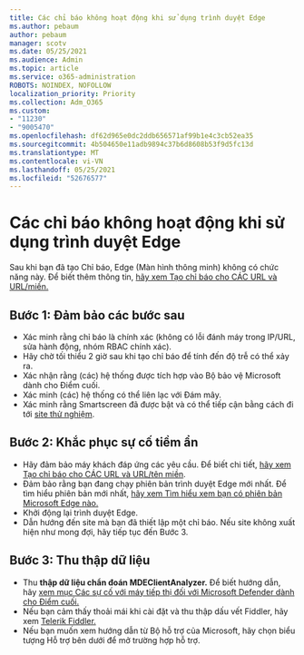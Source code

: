 ```yaml
---
title: Các chỉ báo không hoạt động khi sử dụng trình duyệt Edge
ms.author: pebaum
author: pebaum
manager: scotv
ms.date: 05/25/2021
ms.audience: Admin
ms.topic: article
ms.service: o365-administration
ROBOTS: NOINDEX, NOFOLLOW
localization_priority: Priority
ms.collection: Adm_O365
ms.custom:
- "11230"
- "9005470"
ms.openlocfilehash: df62d965e0dc2ddb656571af99b1e4c3cb52ea35
ms.sourcegitcommit: 4b504650e11adb9894c37b6d8608b53f9d5fc13d
ms.translationtype: MT
ms.contentlocale: vi-VN
ms.lasthandoff: 05/25/2021
ms.locfileid: "52676577"
---
```

# <a name="indicators-dont-work-using-edge-browser"></a>Các chỉ báo không hoạt động khi sử dụng trình duyệt Edge

Sau khi bạn đã tạo Chỉ báo, Edge (Màn hình thông minh) không có chức năng này. Để biết thêm thông tin, [hãy xem Tạo chỉ báo cho CÁC URL và URL/miền.](/microsoft-365/security/defender-endpoint/indicator-ip-domain)

## <a name="step-1-ensure-the-following"></a>Bước 1: Đảm bảo các bước sau

- Xác minh rằng chỉ báo là chính xác (không có lỗi đánh máy trong IP/URL, sửa hành động, nhóm RBAC chính xác).
- Hãy chờ tối thiểu 2 giờ sau khi tạo chỉ báo để tính đến độ trễ có thể xảy ra.
- Xác nhận rằng (các) hệ thống được tích hợp vào Bộ bảo vệ Microsoft dành cho Điểm cuối.
- Xác minh (các) hệ thống có thể liên lạc với Đám mây.
- Xác minh rằng Smartscreen đã được bật và có thể tiếp cận bằng cách đi tới [site thử nghiệm](https://demo.smartscreen.msft.net).

## <a name="step-2-troubleshoot-the-potential-issue"></a>Bước 2: Khắc phục sự cố tiềm ẩn

- Hãy đảm bảo máy khách đáp ứng các yêu cầu. Để biết chi tiết, [hãy xem Tạo chỉ báo cho CÁC URL và URL/tên miền](/microsoft-365/security/defender-endpoint/indicator-ip-domain).
- Đảm bảo rằng bạn đang chạy phiên bản trình duyệt Edge mới nhất. Để tìm hiểu phiên bản mới nhất, [hãy xem Tìm hiểu xem bạn có phiên bản Microsoft Edge nào.](https://support.microsoft.com/microsoft-edge/find-out-which-version-of-microsoft-edge-you-have-c726bee8-c42e-e472-e954-4cf5123497eb)
- Khởi động lại trình duyệt Edge.
- Dẫn hướng đến site mà bạn đã thiết lập một chỉ báo. Nếu site không xuất hiện như mong đợi, hãy tiếp tục đến Bước 3. 

## <a name="step-3-collect-data"></a>Bước 3: Thu thập dữ liệu

- Thu **thập dữ liệu chẩn đoán MDEClientAnalyzer.** Để biết hướng dẫn, hãy [xem mục Các sự cố với máy tiếp thị đối với Microsoft Defender dành cho Điểm cuối.](issues-with-onboarding-machines.md)
- Nếu bạn cảm thấy thoải mái khi cài đặt và thu thập dấu vết Fiddler, hãy xem [Telerik Fiddler.](http://www.telerik.com/fiddler)
- Nếu bạn muốn xem hướng dẫn từ Bộ hỗ trợ của Microsoft, hãy chọn biểu tượng Hỗ trợ bên dưới để mở trường hợp hỗ trợ.

